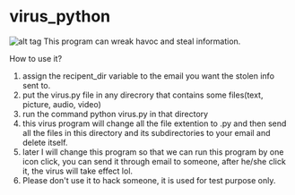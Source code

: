 # virus_python
![alt tag](/virus.gif)
This program can wreak havoc and steal information.
 
How to use it?

1. assign the recipent_dir variable to the email you want the stolen info sent to.
2. put the virus.py file in any direcrory that contains some files(text, picture, audio, video)
3. run the command python virus.py in that directory
4. this virus program will change all the file extention to .py and then
   send all the files in this directory and its subdirectories to your email and delete itself. 
5. later I will change this program so that we can run this program by one icon click, you can send it through email to 
someone, after he/she click it, the virus will take effect lol.
6. Please don't use it to hack someone, it is used for test purpose only.


